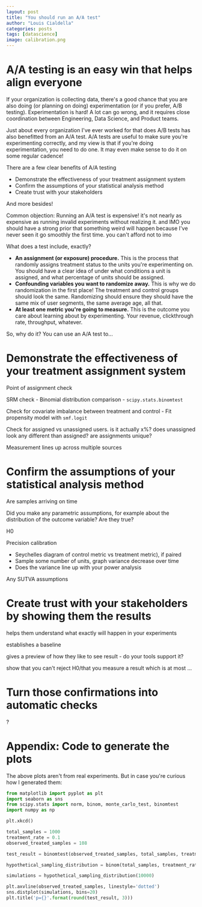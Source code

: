 ```yaml
---
layout: post
title: "You should run an A/A test"
author: "Louis Cialdella"
categories: posts
tags: [datascience]
image: calibration.png
---
```


# A/A testing is an easy win that helps align everyone

If your organization is collecting data, there's a good chance that you are also doing (or planning on doing) experimentation (or if you prefer, A/B testing). Experimentation is hard! A lot can go wrong, and it requires close coordination between Engineering, Data Science, and Product teams.

Just about every organization I've ever worked for that does A/B tests has also benefitted from an A/A test. A/A tests are useful to make sure you're experimenting correctly, and my view is that if you're doing experimentation, you need to do one. It may even make sense to do it on some regular cadence!

There are a few clear benefits of A/A testing
* Demonstrate the effectiveness of your treatment assignment system
* Confirm the assumptions of your statistical analysis method
* Create trust with your stakeholders

And more besides!

Common objection: Running an A/A test is expensive! it's not nearly as expensive as running invalid experiments without realizing it. and IMO you should have a strong prior that something weird will happen because I've never seen it go smoothly the first time. you can't afford not to imo

What does a test include, exactly?

* **An assignment (or exposure) procedure.** This is the process that randomly assigns treatment status to the units you're experimenting on. You should have a clear idea of under what conditions a unit is assigned, and what percentage of units should be assigned.
* **Confounding variables you want to randomize away.** This is why we do randomization in the first place! The treatment and control groups should look the same. Randomizing should ensure they should have the same mix of user segments, the same average age, all that.
* **At least one metric you're going to measure.** This is the outcome you care about learning about by experimenting. Your revenue, clickthrough rate, throughput, whatever. 

So, why do it? You can use an A/A test to...

# Demonstrate the effectiveness of your treatment assignment system

Point of assignment check

SRM check - Binomial distribution comparison - `scipy.stats.binomtest`

Check for covariate imbalance between treatment and control - Fit propensity model with `smf.logit`

Check for assigned vs unassigned users. is it actually x%? does unassigned look any different than assigned? are assignments unique?

Measurement lines up across multiple sources

# Confirm the assumptions of your statistical analysis method

Are samples arriving on time

Did you make any parametric assumptions, for example about the distribution of the outcome variable? Are they true?

H0

Precision calibration
* Seychelles diagram of control metric vs treatment metric), if paired
* Sample some number of units, graph variance decrease over time
* Does the variance line up with your power analysis

Any SUTVA assumptions

# Create trust with your stakeholders by showing them the results

helps them understand what exactly will happen in your experiments

establishes a baseline

gives a preview of how they like to see result - do your tools support it?

show that you can't reject H0/that you measure a result which is at most ...

# Turn those confirmations into automatic checks

?

# Appendix: Code to generate the plots

The above plots aren't from real experiments. But in case you're curious how I generated them:

```python
from matplotlib import pyplot as plt
import seaborn as sns
from scipy.stats import norm, binom, monte_carlo_test, binomtest
import numpy as np

plt.xkcd()

total_samples = 1000
treatment_rate = 0.1
observed_treated_samples = 108

test_result = binomtest(observed_treated_samples, total_samples, treatment_rate).pvalue

hypothetical_sampling_distribution = binom(total_samples, treatment_rate).rvs

simulations = hypothetical_sampling_distribution(10000)

plt.axvline(observed_treated_samples, linestyle='dotted')
sns.distplot(simulations, bins=20)
plt.title('p={}'.format(round(test_result, 3)))
```